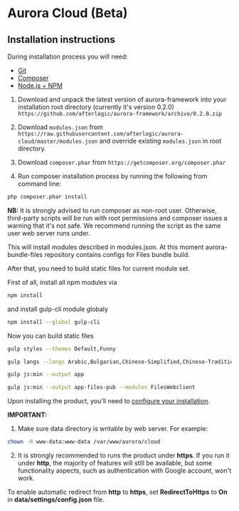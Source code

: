 # Aurora Cloud (Beta)

## Installation instructions

During installation process you will need:
* [Git](https://git-scm.com/downloads)
* [Composer](https://getcomposer.org/download/)
* [Node.js + NPM](https://nodejs.org/en/)

1. Download and unpack the latest version of aurora-framework into your installation root directory (currently it's version 0.2.0)
`https://github.com/afterlogic/aurora-framework/archive/0.2.0.zip`

2. Download `modules.json` from `https://raw.githubusercontent.com/afterlogic/aurora-cloud/master/modules.json` and override existing `modules.json` in root directory.

3. Download `composer.phar` from `https://getcomposer.org/composer.phar`

4. Run composer installation process by running the following from command line:
```bash
php composer.phar install
```

**NB:** It is strongly advised to run composer as non-root user. Otherwise, third-party scripts will be run with root permissions and composer issues a warning that it's not safe. We recommend running the script as the same user web server runs under.

This will install modules described in modules.json. At this moment aurora-bundle-files repository contains configs for Files bundle build.

After that, you need to build static files for current module set.

First of all, install all npm modules via
```bash
npm install
```
and install gulp-cli module globaly 
```bash
npm install --global gulp-cli
```

Now you can build static files
```bash
gulp styles --themes Default,Funny
```

```bash
gulp langs --langs Arabic,Bulgarian,Chinese-Simplified,Chinese-Traditional,Czech,Danish,Dutch,English,Estonian,Finnish,French,German,Greek,Hebrew,Hungarian,Italian,Japanese,Korean,Latvian,Lithuanian,Norwegian,Persian,Polish,Portuguese-Brazil,Portuguese-Portuguese,Romanian,Russian,Serbian,Slovenian,Spanish,Swedish,Thai,Turkish,Ukrainian,Vietnamese
```

```bash
gulp js:min --output app
```

```bash
gulp js:min --output app-files-pub --modules FilesWebclient
```

Upon installing the product, you'll need to [configure your installation](http://afterlogic.com/docs/aurora-cloud/configuration).

**IMPORTANT:**

1. Make sure data directory is writable by web server. For example:
```bash
chown -R www-data:www-data /var/www/aurora/cloud
```

2. It is strongly recommended to runs the product under **https**. If you run it under **http**, the majority of features will still be available, but some functionality aspects, such as authentication with Google account, won't work.

To enable automatic redirect from **http** to **https**, set **RedirectToHttps** to **On** in **data/settings/config.json** file.
